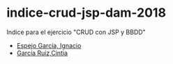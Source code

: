 # indice-crud-jsp-dam-2018
Indice para el ejercicio "CRUD con JSP y BBDD"

* [Espejo García, Ignacio](https://github.com/NachoEspejo/CRUD-JSP)
* [García Ruiz,Cintia](https://github.com/cyntigr/Ejercicio-CRUD.git)
